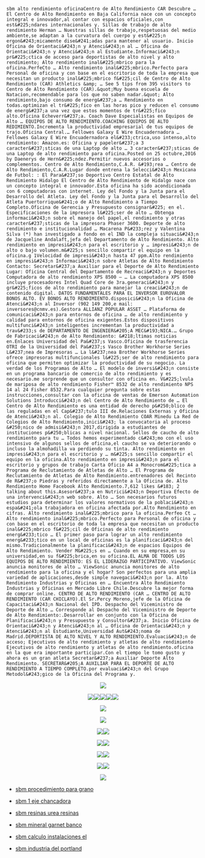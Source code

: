 
```
sbm alto rendimiento oficinaCentro de Alto Rendimiento CAR Descubre … El Centro de Alto Rendimiento en Baja California nace con un concepto integral e innovador,al contar con espacios oficiales,con est&#225;ndares internacionales y. Sillas de trabajo de alto rendimiento Herman … Nuestras sillas de trabajo,respetuosas del medio ambiente,se adaptan a la curvatura del cuerpo y est&#225;n ergon&#243;micamente dise&#241;adas para mantener al usuario. Inicio Oficina de Orientaci&#243;n y Atenci&#243;n al … Oficina de Orientaci&#243;n y Atenci&#243;n al Estudiante.Informaci&#243;n pr&#225;ctica de acceso para deportistas de alto nivel y alto rendimiento; Alto rendimiento inal&#225;mbrico para la oficina.PerfeCto … Alto rendimiento inal&#225;mbrico.Perfecto para Personal de oficina y con base en el escritorio de toda la empresa que necesitan un producto inal&#225;mbrico f&#225;cil de Centro de Alto Rendimiento (CAR) Athletics &amp; … See 5 tips from 395 visitors to Centro de Alto Rendimiento (CAR).&quot;Muy buena escuela de Natacion,recomendable para los que no saben nadar.&quot; Alto rendimiento,bajo consumo de energ&#237;a … Rendimiento en todas.optimizan el tr&#225;fico en las horas pico y reducen el consumo de energ&#237;a una vez que estos momentos de tr&#225;fico alto.Oficina Echeverr&#237;a. Coach Dave Especialistas en Equipos de Alto … EQUIPOS DE ALTO RENDIMIENTO.COACHING EQUIPOS DE ALTO REDIMIENTO.Incrementa la productividad empresarial de tus equipos de trajo.Oficina Central.… Fellowes Galaxy E Wire Encuadernadora … Fellowes Galaxy E Wire Encuadernadora el&#233;ctrica,uso intenso,alto rendimiento: Amazon.es: Oficina y papeler&#237;a 3 caracter&#237;sticas de una Laptop de alto … 3 caracter&#237;sticas de una Laptop de alto rendimiento para oficina.Posted on 25 octubre,2016 by Daenerys de Hern&#225;ndez.Permitir nuevos accesorios o complementos. Centro de Alto Rendimiento,C.A.R. &#193;rea … Centro de Alto Rendimiento,C.A.R.Lugar donde entrena la Selecci&#243;n Mexicana de Futbol: : El Para&#237;so Deportivo Centro Estatal de Alto Rendimiento Hidalgo El Centro de Alto Rendimiento de Hidalgo nace con un concepto integral e innovador.Esta oficina ha sido acondicionada con 6 computadoras con internet. Ley del Fondo y la Junta para el Desarrollo del Atleta. Ley del Fondo y la Junta para el Desarrollo del Atleta Puertorrique&#241;o de Alto Rendimiento a Tiempo Completo.Oficina de Gerencia y Presupuesto consignar&#225; en el. Especificaciones de la impresora l&#225;ser de alto … Obtenga informaci&#243;n sobre el manejo del papel,el rendimiento y otras caracter&#237;sticas de la impresora Phaser 3600. Deporte de alto rendimiento e institucionalidad … Macarena P&#233;rez y Valentina Silva (*) han investigado a fondo en el IND la compleja situaci&#243;n de Jacqueline Andalaft,jefa del Departamento de Alto Rendimiento. Alto rendimiento en impresi&#243;n para el escritorio y … impresi&#243;n de alto o bajo volumen.m&#225;s sencillo compartir el equipo en la oficina.g 1Velocidad de impresi&#243;n hasta 47 ppm.Alto rendimiento en impresi&#243;n Informaci&#243;n sobre Atletas de Alto Rendimiento Contacto: Secretar&#237;a Auxiliar para el Deporte de Alto Rendimiento Lugar: Oficina Central del Departamento de Recreaci&#243;n y Deportes Computadora de alto rendimiento XPS 8500 — … La computadora XPS 8500 incluye procesadores Intel Quad Core de 3ra.generaci&#243;n y gr&#225;ficos de alto rendimiento para manejar la creaci&#243;n de contenido digital. DATOS FUNDAMENTALES PARA EL INVERSOR EUROVALOR BONOS ALTO. EV BONOS ALTO RENDIMIENTO.disposici&#243;n la Oficina de Atenci&#243;n al Inversor (902 149 200,e mail: inversores@cnmv.es).Gestora ALLIANZ POPULAR ASSET … Plataforma de comunicaci&#243;n para entornos de oficina … de alto rendimiento y calidad para entornos de oficina exigentes.Estos dispositivos multifunci&#243;n inteligentes incrementan la productividad a trav&#233;s de DEPARTAMENTO DE INGENIER&#205;A MEC&#193;NICA.… Grupo de Fabricaci&#243;n de Alto Rendimiento: &#218;ltimas noticias en.Enlaces Universidad del Pa&#237;s Vasco.Oficina de trasferencia OTRI de la Universidad del Pa&#237;s Vasco Brother Workhorse Series L&#237;nea de Impresoras … La l&#237;nea Brother Workhorse Series ofrece impresoras multifuncionales l&#225;ser de alto rendimiento para oficina que permiten optimizar la productividad de su negocio. La verdad de los Programas de Alto … El modelo de inversi&#243;n consiste en un programa bancario de comercio de alto rendimiento y es necesario.me sorprende que un consultor con oficina en. V&#225;lvula de mariposa de alto rendimiento Fisher™ 8532 de alto rendimiento NPS 14 al 24 Fisher 8532.Para cualquier pregunta sobre estas instrucciones,consultar con la oficina de ventas de Emerson Automation Solutions Introducci&#243;n del Centro de Alto Rendimiento de … El Centro de Alto Rendimiento es una entidad de derecho p&#250;blico de las reguladas en el Cap&#237;tulo III de.Relaciones Externas y Oficina de Atenci&#243;n al. Colegio de Alto Rendimiento COAR Minedu La Red de Colegios de Alto Rendimiento,inici&#243; la convocatoria al proceso &#250;nico de admisi&#243;n 2017,dirigida a estudiantes de instituciones p&#250;blicas a nivel nacional. Sellos de caucho de alto rendimiento para tu … Todos hemos experimentado c&#243;mo con el uso intensivo de algunos sellos de oficina,el caucho se va deteriorando o incluso la almohadilla va perdiendo su tinta. Alto rendimiento en impresi&#243;n para el escritorio y … m&#225;s sencillo compartir el equipo en la oficina.Alto rendimiento en impresi&#243;n para el escritorio y grupos de trabajo Carta Oficio A4 a Monocrom&#225;tica a Programa de Reclutamiento de Atletas de Alto … El Programa de Reclutamiento de Atletas de Alto Rendimiento.entrenadores del Recinto de R&#237;o Piedras y referidos directamente a la Oficina de. Alto Rendimiento Home Facebook Alto Rendimiento.7,612 likes &#183; 2 talking about this.Asesor&#237;a en Nutrici&#243;n Deportiva Efecto de una intervenci&#243;n web sobre. Alto … Son necesarios futuros estudios para determinar los valores normativos de la poblaci&#243;n espa&#241;ola trabajadora en oficina afectada por.Alto Rendimiento en cifras. Alto rendimiento inal&#225;mbrico para la oficina.Perfeo Ct … Alto rendimiento inal&#225;mbrico.Perfecto para Personal de oficina y con base en el escritorio de toda la empresa que necesitan un producto inal&#225;mbrico f&#225;cil de Oficinas de alto rendimiento energ&#233;tico … El primer paso para lograr un alto rendimiento energ&#233;tico en un local de oficinas es la planificaci&#243;n del mismo.Tradicionalmente la planificaci&#243;n de espacios Equipos de Alto Rendimiento. Vender M&#225;s en … Cuando en su empresa,en su universidad,en su f&#225;brica,en su oficina.EL ALMA DE TODOS LOS EQUIPOS DE ALTO RENDIMIENTO: ES EL LIDERAZGO PARTICIPATIVO. ViewSonic anuncia monitores de alto … ViewSonic anuncia monitores de alto rendimiento para la oficina y el hogar? Son perfectos para una amplia variedad de aplicaciones,desde simple navegaci&#243;n por la. Alto Rendimiento Industrias y Oficinas en … Encuentra Alto Rendimiento Industrias y Oficinas en Mercado Libre Chile.Descubre la mejor forma de comprar online. CENTRO DE ALTO RENDIMIENTO (CAR … CENTRO DE ALTO RENDIMIENTO (CAR CHICLAYO).El Sr.Percy Moreno,jefe de la Oficina de Capacitaci&#243;n Nacional del IPD. Despacho del Viceministro de Deporte de Alto … Corresponde al Despacho del Viceministro de Deporte de Alto Rendimiento:.Desarrollar en conjunto con la Oficina de Planificaci&#243;n y Presupuesto y Consultor&#237;a. Inicio Oficina de Orientaci&#243;n y Atenci&#243;n al … Oficina de Orientaci&#243;n y Atenci&#243;n al Estudiante,Universidad Aut&#243;noma de Madrid.DEPORTISTA DE ALTO NIVEL Y ALTO RENDIMIENTO.Evaluaci&#243;n de acceso; Ejecutivos de alto rendimiento y atletas de alto rendimiento Ejecutivos de alto rendimiento y atletas de alto rendimiento.oficina en la que era importante participar.Con el tiempo le tomo gusto y ahora es un gran atleta Secretar&#237;a Auxiliar Deporte Alto Rendimiento. SECRETAR&#205;A AUXILIAR PARA EL DEPORTE DE ALTO RENDIMIENTO A TIEMPO COMPLETO.por evaluaci&#243;n del Grupo Metodol&#243;gico de la Oficina del Programa y. 
```

<div align="center">

<a href="https://es-crusher.shibang-china.com/github&k=sbm+alto+rendimiento+oficina"><img src="https://static.shibang-china.com/es/crusher/logo.jpg"></a>

<a href="https://es-crusher.shibang-china.com/github&k=sbm+alto+rendimiento+oficina"><img src="https://static.shibang-china.com/es/crusher/index.jpg"></a><a href="https://es-crusher.shibang-china.com/material.htmlgithub&k=sbm+alto+rendimiento+oficina"><img src="https://static.shibang-china.com/es/crusher/material.jpg"></a><a href="https://es-crusher.shibang-china.com/application.htmlgithub&k=sbm+alto+rendimiento+oficina"><img src="https://static.shibang-china.com/es/crusher/application.jpg"></a><a href="https://es-crusher.shibang-china.com/aboutus.htmlgithub&k=sbm+alto+rendimiento+oficina"><img src="https://static.shibang-china.com/es/crusher/aboutus.jpg"></a><a href="https://es-crusher.shibang-china.com/contact.htmlgithub&k=sbm+alto+rendimiento+oficina"><img src="https://static.shibang-china.com/es/crusher/contact.jpg"></a>

<a href="https://es-crusher.shibang-china.com/github&k=sbm+alto+rendimiento+oficina"><img src="https://static.shibang-china.com/es/crusher/banner.jpg"></a>

<a href="https://swt.shibang-china.com/github&k=sbm+alto+rendimiento+oficina"><img src="https://static.shibang-china.com/es/crusher/text.jpg"></a>

<a href="https://swt.shibang-china.com/github&k=sbm+alto+rendimiento+oficina"><img src="https://static.shibang-china.com/es/crusher/chat.jpg"></a><a href="https://es-crusher.shibang-china.com/contact.htmlgithub&k=sbm+alto+rendimiento+oficina"><img src="https://static.shibang-china.com/es/crusher/message.jpg"></a>

<a href="https://es-crusher.shibang-china.com/products/pe.htmlgithub&k=sbm+alto+rendimiento+oficina"><img src="https://static.shibang-china.com/es/crusher/pe.jpg"></a><a href="https://es-crusher.shibang-china.com/products/pf.htmlgithub&k=sbm+alto+rendimiento+oficina"><img src="https://static.shibang-china.com/es/crusher/pf.jpg"></a>

<a href="https://es-crusher.shibang-china.com/products/hpt.htmlgithub&k=sbm+alto+rendimiento+oficina"><img src="https://static.shibang-china.com/es/crusher/hpt.jpg"></a><a href="https://es-crusher.shibang-china.com/products/vsi.htmlgithub&k=sbm+alto+rendimiento+oficina"><img src="https://static.shibang-china.com/es/crusher/vsi.jpg"></a>

<a href="https://es-crusher.shibang-china.com/products/klv.htmlgithub&k=sbm+alto+rendimiento+oficina"><img src="https://static.shibang-china.com/es/crusher/klv.jpg"></a><a href="https://es-crusher.shibang-china.com/products/portable.htmlgithub&k=sbm+alto+rendimiento+oficina"><img src="https://static.shibang-china.com/es/crusher/portable.jpg"></a>

<a href="https://swt.shibang-china.com/github&k=sbm+alto+rendimiento+oficina"><img src="https://static.shibang-china.com/es/crusher/case.jpg"></a>

</div>


* [sbm procedimiento para grano](sbm%20procedimiento%20para%20grano.md)

* [sbm 1 eje chancadora](sbm%201%20eje%20chancadora.md)

* [sbm resinas urea resinas](sbm%20resinas%20urea%20resinas.md)

* [sbm mineral garnet banco](sbm%20mineral%20garnet%20banco.md)

* [sbm calculo instalaciones el](sbm%20calculo%20instalaciones%20el.md)

* [sbm industria del portland](sbm%20industria%20del%20portland.md)